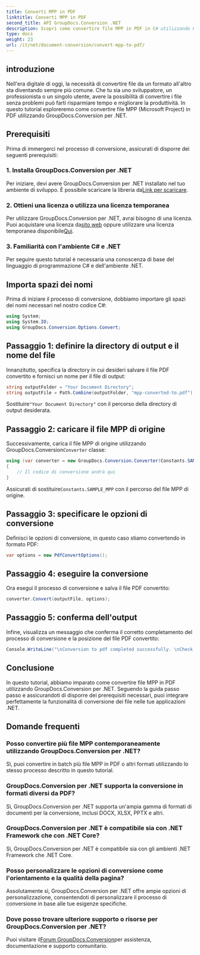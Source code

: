 ```yaml
---
title: Converti MPP in PDF
linktitle: Converti MPP in PDF
second_title: API GroupDocs.Conversion .NET
description: Scopri come convertire file MPP in PDF in C# utilizzando GroupDocs.Conversion per .NET. Segui questo tutorial passo passo per l'integrazione nelle tue applicazioni .NET.
type: docs
weight: 23
url: /it/net/document-conversion/convert-mpp-to-pdf/
---
```

## introduzione
Nell'era digitale di oggi, la necessità di convertire file da un formato all'altro sta diventando sempre più comune. Che tu sia uno sviluppatore, un professionista o un singolo utente, avere la possibilità di convertire i file senza problemi può farti risparmiare tempo e migliorare la produttività. In questo tutorial esploreremo come convertire file MPP (Microsoft Project) in PDF utilizzando GroupDocs.Conversion per .NET.
## Prerequisiti
Prima di immergerci nel processo di conversione, assicurati di disporre dei seguenti prerequisiti:
### 1. Installa GroupDocs.Conversion per .NET
 Per iniziare, devi avere GroupDocs.Conversion per .NET installato nel tuo ambiente di sviluppo. È possibile scaricare la libreria da[Link per scaricare](https://releases.groupdocs.com/conversion/net/).
### 2. Ottieni una licenza o utilizza una licenza temporanea
 Per utilizzare GroupDocs.Conversion per .NET, avrai bisogno di una licenza. Puoi acquistare una licenza da[sito web](https://purchase.groupdocs.com/buy) oppure utilizzare una licenza temporanea disponibile[Qui](https://purchase.groupdocs.com/temporary-license/).
### 3. Familiarità con l'ambiente C# e .NET
Per seguire questo tutorial è necessaria una conoscenza di base del linguaggio di programmazione C# e dell'ambiente .NET.

## Importa spazi dei nomi
Prima di iniziare il processo di conversione, dobbiamo importare gli spazi dei nomi necessari nel nostro codice C#:
```csharp
using System;
using System.IO;
using GroupDocs.Conversion.Options.Convert;
```
## Passaggio 1: definire la directory di output e il nome del file
Innanzitutto, specifica la directory in cui desideri salvare il file PDF convertito e fornisci un nome per il file di output:
```csharp
string outputFolder = "Your Document Directory";
string outputFile = Path.Combine(outputFolder, "mpp-converted-to.pdf");
```
 Sostituire`"Your Document Directory"` con il percorso della directory di output desiderata.
## Passaggio 2: caricare il file MPP di origine
 Successivamente, carica il file MPP di origine utilizzando GroupDocs.Conversion`Converter` classe:
```csharp
using (var converter = new GroupDocs.Conversion.Converter(Constants.SAMPLE_MPP))
{
    // Il codice di conversione andrà qui
}
```
Assicurati di sostituire`Constants.SAMPLE_MPP` con il percorso del file MPP di origine.
## Passaggio 3: specificare le opzioni di conversione
Definisci le opzioni di conversione, in questo caso stiamo convertendo in formato PDF:
```csharp
var options = new PdfConvertOptions();
```
## Passaggio 4: eseguire la conversione
Ora esegui il processo di conversione e salva il file PDF convertito:
```csharp
converter.Convert(outputFile, options);
```
## Passaggio 5: conferma dell'output
Infine, visualizza un messaggio che conferma il corretto completamento del processo di conversione e la posizione del file PDF convertito:
```csharp
Console.WriteLine("\nConversion to pdf completed successfully. \nCheck output in {0}", outputFolder);
```

## Conclusione
In questo tutorial, abbiamo imparato come convertire file MPP in PDF utilizzando GroupDocs.Conversion per .NET. Seguendo la guida passo passo e assicurandoti di disporre dei prerequisiti necessari, puoi integrare perfettamente la funzionalità di conversione dei file nelle tue applicazioni .NET.
## Domande frequenti
### Posso convertire più file MPP contemporaneamente utilizzando GroupDocs.Conversion per .NET?
Sì, puoi convertire in batch più file MPP in PDF o altri formati utilizzando lo stesso processo descritto in questo tutorial.
### GroupDocs.Conversion per .NET supporta la conversione in formati diversi da PDF?
Sì, GroupDocs.Conversion per .NET supporta un'ampia gamma di formati di documenti per la conversione, inclusi DOCX, XLSX, PPTX e altri.
### GroupDocs.Conversion per .NET è compatibile sia con .NET Framework che con .NET Core?
Sì, GroupDocs.Conversion per .NET è compatibile sia con gli ambienti .NET Framework che .NET Core.
### Posso personalizzare le opzioni di conversione come l'orientamento e la qualità della pagina?
Assolutamente sì, GroupDocs.Conversion per .NET offre ampie opzioni di personalizzazione, consentendoti di personalizzare il processo di conversione in base alle tue esigenze specifiche.
### Dove posso trovare ulteriore supporto o risorse per GroupDocs.Conversion per .NET?
 Puoi visitare il[Forum GroupDocs.Conversion](https://forum.groupdocs.com/c/conversion/11)per assistenza, documentazione e supporto comunitario.
